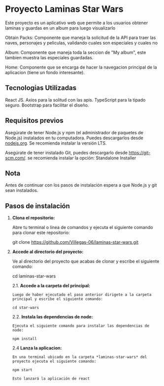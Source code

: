 # Proyecto Laminas Star Wars

Este proyecto es un aplicativo web que permite a los usuarios obtener laminas y guardas en un album para luego visualizarlo

Obtain Packs: Componente que maneja la solicitud de la API para traer las naves, personajes y peliculas, validando cuales son especiales y cuales no

Album: Componente que maneja toda la seccion de "My album", este tambien muestra las especiales guardadas.

Home: Componente que se encarga de hacer la navegacion principal de la aplicacion (tiene un fondo interesante).

## Tecnologías Utilizadas

React JS.
Axios para la solitud con las apis.
TypeScript para la tipado seguro.
Bootstrap para facilitar el diseño.

## Requisitos previos

Asegúrate de tener Node.js y npm (el administrador de paquetes de Node.js) instalados en tu computadora. Puedes descargarlos desde [nodejs.org](https://nodejs.org/). Se recomienda instalar la versión LTS.

Asegúrate de tener instalado Git, puedes descargarlo desde https://git-scm.com/. se recomienda instalar la opción: Standalone Installer

## Nota

Antes de continuar con los pasos de instalación espera a que Node.js y git sean instalados.

## Pasos de instalación

1.  **Clona el repositorio:**

    Abre tu terminal o línea de comandos y ejecuta el siguiente comando para clonar este repositorio:

    git clone https://github.com/Villegas-06/laminas-star-wars.git

2.  **Accede al directorio del proyecto:**

    Ve al directorio del proyecto que acabas de clonar y escribe el siguiente comando:

    cd laminas-star-wars

    2.1. **Accede a la carpeta del principal:**

        Luego de haber ejecutado el paso anterior dirigete a la carpeta principal y escribe el siguiente comando:

        cd star-wars

    2.2. **Instala las dependencias de node:**

        Ejecuta el siguiente comando para instalar las dependencias de node:

        npm install

    2.4 **Lanza la aplicacion:**

        En una terminal ubicado en la carpeta *laminas-star-wars* del proyecto ejecuta el siguiente comando:

        npm start

        Esto lanzará la aplicación de react
